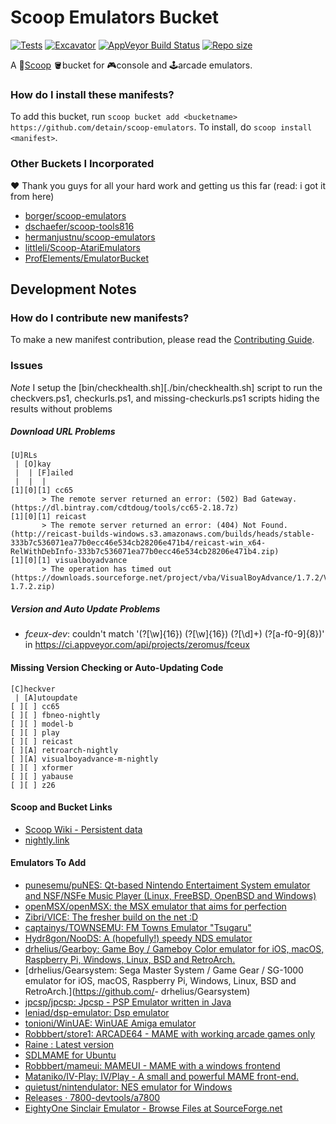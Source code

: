 # Scoop Emulators Bucket

[![Tests](https://github.com/detain/scoop-emulators/actions/workflows/ci.yml/badge.svg)](https://github.com/detain/scoop-emulators/actions/workflows/ci.yml) [![Excavator](https://github.com/detain/scoop-emulators/actions/workflows/excavator.yml/badge.svg)](https://github.com/detain/scoop-emulators/actions/workflows/excavator.yml) [![AppVeyor Build Status](https://img.shields.io/appveyor/ci/detain/scoop-emulators/master.svg?style=flat-square&label=AppVeyor&logo=appveyor)](https://ci.appveyor.com/project/detain/scoop-emulators/branch/master) [![Repo size](https://img.shields.io/github/repo-size/detain/scoop-emulators.svg?style=flat-square)](https://github.com/detain/scoop-emulators)

A 🥄[Scoop](https://scoop.sh) 🪣bucket for 🎮console and 🕹arcade emulators.

### How do I install these manifests?

To add this bucket, run `scoop bucket add <bucketname> https://github.com/detain/scoop-emulators`. To install, do `scoop install <manifest>`.

### Other Buckets I Incorporated

❤ Thank you guys for all your hard work and getting us this far (read: i got it from here)

- [borger/scoop-emulators](https://github.com/borger/scoop-emulators)
- [dschaefer/scoop-tools816](https://github.com/dschaefer/scoop-tools816)
- [hermanjustnu/scoop-emulators](https://github.com/hermanjustnu/scoop-emulators)
- [littleli/Scoop-AtariEmulators](https://github.com/littleli/Scoop-AtariEmulators)
- [ProfElements/EmulatorBucket](https://github.com/ProfElements/EmulatorBucket)

## Development Notes

### How do I contribute new manifests?

To make a new manifest contribution, please read the [Contributing Guide](./CONTRIBUTING.md).

### Issues

_Note_ I setup the [bin/checkhealth.sh][./bin/checkhealth.sh] script to run the checkvers.ps1, checkurls.ps1, and missing-checkurls.ps1 scripts hiding the results without problems

##### Download URL Problems

```
[U]RLs
 | [O]kay
 |  | [F]ailed
 |  |  |
[1][0][1] cc65
       > The remote server returned an error: (502) Bad Gateway. (https://dl.bintray.com/cdtdoug/tools/cc65-2.18.7z)
[1][0][1] reicast
       > The remote server returned an error: (404) Not Found. (http://reicast-builds-windows.s3.amazonaws.com/builds/heads/stable-333b7c536071ea77b0ecc46e534cb28206e471b4/reicast-win_x64-RelWithDebInfo-333b7c536071ea77b0ecc46e534cb28206e471b4.zip)
[1][0][1] visualboyadvance
       > The operation has timed out (https://downloads.sourceforge.net/project/vba/VisualBoyAdvance/1.7.2/VisualBoyAdvance-1.7.2.zip)
```

##### Version and Auto Update Problems

- _fceux-dev_: couldn't match '(?<job32>[\w]{16}) (?<job64>[\w]{16}) (?<build>[\d]+) (?<commit>[a-f0-9]{8})' in <https://ci.appveyor.com/api/projects/zeromus/fceux>

#### Missing Version Checking or Auto-Updating Code

```
[C]heckver
 | [A]utoupdate
[ ][ ] cc65
[ ][ ] fbneo-nightly
[ ][ ] model-b
[ ][ ] play
[ ][ ] reicast
[ ][A] retroarch-nightly
[ ][A] visualboyadvance-m-nightly
[ ][ ] xformer
[ ][ ] yabause
[ ][ ] z26
```

#### Scoop and Bucket Links

- [Scoop Wiki - Persistent data](https://github.com/ScoopInstaller/Scoop/wiki/Persistent-data)
- [nightly.link](https://nightly.link/)

#### Emulators To Add

- [punesemu/puNES: Qt-based Nintendo Entertaiment System emulator and NSF/NSFe Music Player (Linux, FreeBSD, OpenBSD and Windows)](https://github.com/punesemu/puNES)
- [openMSX/openMSX: the MSX emulator that aims for perfection](https://github.com/openMSX/openMSX)
- [Zibri/VICE: The fresher build on the net :D](https://github.com/Zibri/VICE/)
- [captainys/TOWNSEMU: FM Towns Emulator "Tsugaru"](https://github.com/captainys/TOWNSEMU)
- [Hydr8gon/NooDS: A (hopefully!) speedy NDS emulator](https://github.com/Hydr8gon/NooDS)
- [drhelius/Gearboy: Game Boy / Gameboy Color emulator for iOS, macOS, Raspberry Pi, Windows, Linux, BSD and RetroArch.](https://github.com/drhelius/Gearboy)
- [drhelius/Gearsystem: Sega Master System / Game Gear / SG-1000 emulator for iOS, macOS, Raspberry Pi, Windows, Linux, BSD and RetroArch.](<https://github.com/>- drhelius/Gearsystem)
- [jpcsp/jpcsp: Jpcsp - PSP Emulator written in Java](https://github.com/jpcsp/jpcsp)
- [leniad/dsp-emulator: Dsp emulator](https://github.com/leniad/dsp-emulator)
- [tonioni/WinUAE: WinUAE Amiga emulator](https://github.com/tonioni/WinUAE)
- [Robbbert/store1: ARCADE64 - MAME with working arcade games only](https://github.com/Robbbert/store1)
- [Raine : Latest version](http://raine.1emulation.com/download/latest.html)
- [SDLMAME for Ubuntu](https://sdlmame.wallyweek.org/download/)
- [Robbbert/mameui: MAMEUI - MAME with a windows frontend](https://github.com/Robbbert/mameui)
- [Mataniko/IV-Play: IV/Play - A small and powerful MAME front-end.](https://github.com/Mataniko/IV-Play)
- [quietust/nintendulator: NES emulator for Windows](https://github.com/quietust/nintendulator)
- [Releases · 7800-devtools/a7800](https://github.com/7800-devtools/a7800/releases)
- [EightyOne Sinclair Emulator - Browse Files at SourceForge.net](https://sourceforge.net/projects/eightyone-sinclair-emulator/files/)
